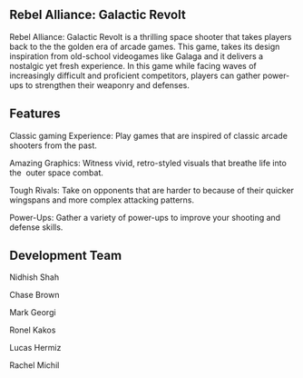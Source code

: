 ## Rebel Alliance: Galactic Revolt

Rebel Alliance: Galactic Revolt	is a thrilling space shooter that takes players back to the the golden era of arcade games. This game, takes its design inspiration from old-school videogames like Galaga and it delivers a nostalgic yet fresh experience. In this game while facing waves of increasingly difficult and proficient competitors, players can gather power-ups to strengthen their weaponry and defenses.

## Features

Classic gaming Experience: Play games that are inspired of classic arcade shooters from the past.

Amazing Graphics: Witness vivid, retro-styled visuals that breathe life into the  outer space combat.

Tough Rivals: Take on opponents that are harder to because of their quicker wingspans and more complex attacking patterns.

Power-Ups: Gather a variety of power-ups to improve your shooting and defense skills.


## Development Team

Nidhish Shah

Chase Brown

Mark Georgi

Ronel Kakos

Lucas Hermiz

Rachel Michil
